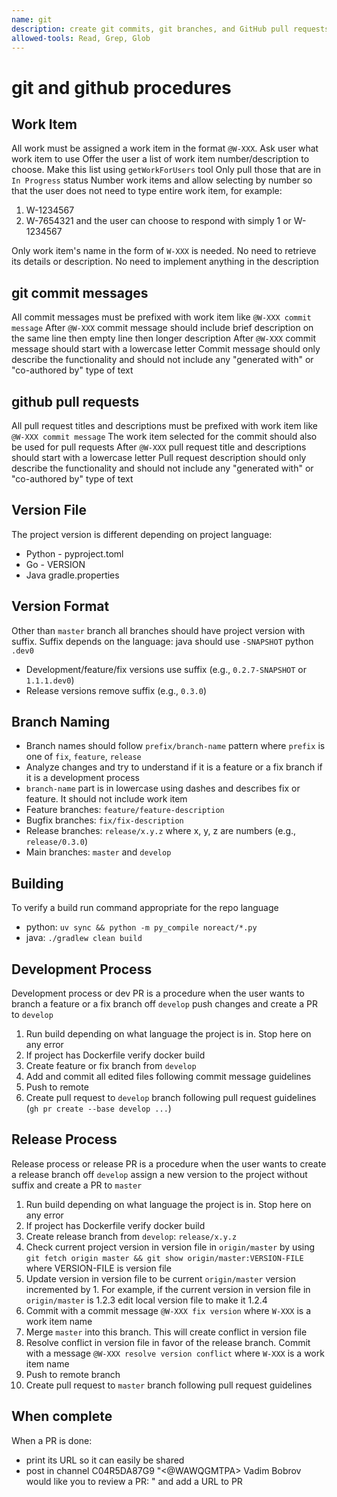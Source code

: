 ```yaml
---
name: git
description: create git commits, git branches, and GitHub pull requests, release and development pull request procedures
allowed-tools: Read, Grep, Glob
---
```


# git and github procedures

## Work Item
All work must be assigned a work item in the format `@W-XXX`. Ask user what work item to use
Offer the user a list of work item number/description to choose. Make this list using `getWorkForUsers` tool
Only pull those that are in `In Progress` status
Number work items and allow selecting by number so that the user does not need to type entire work item, for example:
1. W-1234567
2. W-7654321
   and the user can choose to respond with simply 1 or W-1234567

Only work item's name in the form of `W-XXX` is needed. No need to retrieve its details
or description. No need to implement anything in the description

## git commit messages
All commit messages must be prefixed with work item like `@W-XXX commit message`
After `@W-XXX` commit message should include brief description on the same line then empty line then longer description
After `@W-XXX` commit message should start with a lowercase letter
Commit message should only describe the functionality and should not include any "generated with" or "co-authored by" type of text

## github pull requests
All pull request titles and descriptions must be prefixed with work item like `@W-XXX commit message`
The work item selected for the commit should also be used for pull requests
After `@W-XXX` pull request title and descriptions should start with a lowercase letter
Pull request description should only describe the functionality and should not include any "generated with" or "co-authored by" type of text

## Version File
The project version is different depending on project language:
- Python - pyproject.toml
- Go - VERSION
- Java gradle.properties

## Version Format
Other than `master` branch all branches should have project version with suffix. 
Suffix depends on the language: java should use `-SNAPSHOT` python `.dev0`
- Development/feature/fix versions use suffix (e.g., `0.2.7-SNAPSHOT` or `1.1.1.dev0`)
- Release versions remove suffix (e.g., `0.3.0`)

## Branch Naming
- Branch names should follow `prefix/branch-name` pattern where `prefix` is one of `fix`, `feature`, `release`
- Analyze changes and try to understand if it is a feature or a fix branch if it is a development process
- `branch-name` part is in lowercase using dashes and describes fix or feature. It should not include work item
- Feature branches: `feature/feature-description`
- Bugfix branches: `fix/fix-description`
- Release branches: `release/x.y.z` where x, y, z are numbers (e.g., `release/0.3.0`)
- Main branches: `master` and `develop`

## Building
To verify a build run command appropriate for the repo language
- python: `uv sync && python -m py_compile noreact/*.py`
- java: `./gradlew clean build`

## Development Process
Development process or dev PR is a procedure when the user wants to branch a feature or a fix branch off `develop`
push changes and create a PR to `develop`

1. Run build depending on what language the project is in. Stop here on any error
2. If project has Dockerfile verify docker build
3. Create feature or fix branch from `develop`
4. Add and commit all edited files following commit message guidelines
5. Push to remote
6. Create pull request to `develop` branch following pull request guidelines (`gh pr create --base develop ...`)

## Release Process
Release process or release PR is a procedure when the user wants to create a release branch off `develop`
assign a new version to the project without suffix and create a PR to `master`

1. Run build depending on what language the project is in. Stop here on any error
2. If project has Dockerfile verify docker build
3. Create release branch from `develop`: `release/x.y.z`
4. Check current project version in version file in `origin/master` by using `git fetch origin master && git show origin/master:VERSION-FILE` where VERSION-FILE is version file
5. Update version in version file to be current `origin/master` version incremented by 1. For example, if the current version in version file in `origin/master` is 1.2.3 edit local version file to make it 1.2.4
6. Commit with a commit message `@W-XXX fix version` where `W-XXX` is a work item name
7. Merge `master` into this branch. This will create conflict in version file
8. Resolve conflict in version file in favor of the release branch. Commit with a message `@W-XXX resolve version conflict` where `W-XXX` is a work item name
9. Push to remote branch
10. Create pull request to `master` branch following pull request guidelines

## When complete
When a PR is done:
- print its URL so it can easily be shared
- post in channel C04R5DA87G9 "<@WAWQGMTPA> Vadim Bobrov would like you to review a PR: " and add a URL to PR

